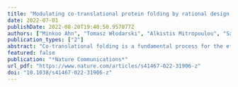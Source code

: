 ```yaml
---
title: "Modulating co-translational protein folding by rational design and ribosome engineering."
date: 2022-07-01
publishDate: 2022-08-20T19:40:50.957077Z
authors: ["Minkoo Ahn", "Tomasz Włodarski", "Alkistis Mitropoulou", "Sammy H S Chan", "Haneesh Sidhu", "Elena Plessa", "Thomas A Becker", "Nediljko Budisa", "Christopher A Waudby", "Roland Beckmann", "Anaïs M E Cassaignau", "Lisa D Cabrita", "John Christodoulou"]
publication_types: ["2"]
abstract: "Co-translational folding is a fundamental process for the efficient biosynthesis of nascent polypeptides that emerge through the ribosome exit tunnel. To understand how this process is modulated by the shape and surface of the narrow tunnel, we have rationally engineered three exit tunnel protein loops (uL22, uL23 and uL24) of the 70S ribosome by CRISPR/Cas9 gene editing, and studied the co-translational folding of an immunoglobulin-like filamin domain (FLN5). Our thermodynamics measurements employing 19F/15N/methyl-TROSY NMR spectroscopy together with cryo-EM and molecular dynamics simulations reveal how the variations in the lengths of the loops present across species exert their distinct effects on the free energy of FLN5 folding. A concerted interplay of the uL23 and uL24 loops is sufficient to alter co-translational folding energetics, which we highlight by the opposite folding outcomes resulting from their extensions. These subtle modulations occur through a combination of the steric effects relating to the shape of the tunnel, the dynamic interactions between the ribosome surface and the unfolded nascent chain, and its altered exit pathway within the vestibule. These results illustrate the role of the exit tunnel structure in co-translational folding, and provide principles for how to remodel it to elicit a desired folding outcome."
featured: false
publication: "*Nature Communications*"
url_pdf: "https://www.nature.com/articles/s41467-022-31906-z"
doi: "10.1038/s41467-022-31906-z"
---
```

